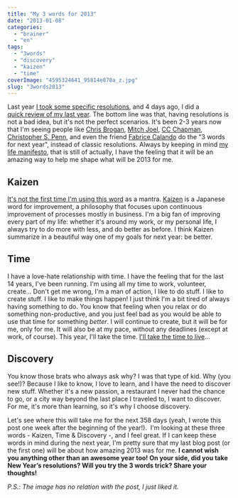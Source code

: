 ```yaml
---
title: "My 3 words for 2013"
date: "2013-01-08"
categories: 
  - "brainer"
  - "en"
tags: 
  - "3words"
  - "discovery"
  - "kaizen"
  - "time"
coverImage: "4595324641_95814e878a_z.jpg"
slug: "3words2013"
---
```


Last year [I took some specific resolutions](https://fred.dev/things-i-want-to-achieve-in-2012/), and 4 days ago, I did a [quick review of my last year](https://fred.dev/2012-a-good-year-for-me/). The bottom line was that, having resolutions is not a bad idea, but it's not the perfect scenarios. It's been 2-3 years now that I'm seeing people like [Chris Brogan](https://www.chrisbrogan.com/my-3-words-for-2013/), [Mitch Joel](https://www.twistimage.com/blog/archives/my-3-words-for-2013/), [CC Chapman](https://www.cc-chapman.com/2013/menu-build-minimize/), [Christopher S. Penn](https://www.christopherspenn.com/2012/12/3-words-for-2012-3-words-for-2013/), and even the friend [Fabrice Calando](https://fabricecalando.com/3-words-for-2013/) do the "3 words for next year", instead of classic resolutions. Always by keeping in mind [my life manifesto](http://fred.dev/my-life-manifesto/), that is still of actually, I have the feeling that it will be an amazing way to help me shape what will be 2013 for me.

## Kaizen

[It's not the first time I'm using this word](https://fred.dev/take-2012-as-an-opportunity/) as a mantra. [Kaizen](https://en.wikipedia.org/wiki/Kaizen) is a Japanese word for improvement, a philosophy that focuses upon continuous improvement of processes mostly in business. I'm a big fan of improving every part of my life: whether it's around my work, or my personal life, I always try to do more with less, and do better as before. I think Kaizen summarize in a beautiful way one of my goals for next year: be better.

## Time

I have a love-hate relationship with time. I have the feeling that for the last 14 years, I've been running. I'm using all my time to work, volunteer, create... Don't get me wrong, I'm a man of action, I like to do stuff. I like to create stuff. I like to make things happen! I just think I'm a bit tired of always having something to do. You know that feeling when you relax or do something non-productive, and you just feel bad as you would be able to use that time for something _better_. I will continue to create, but it will be for me, only for me. It will also be at my pace, without any deadlines (except at work, of course). This year, I'll take the time. [I'll take the time to live](https://fred.dev/take-the-time-to-live/)...

## Discovery

You know those brats who always ask why? I was that type of kid. Why (you see!)? Because I like to know, I love to learn, and I have the need to discover new stuff. Whether it's a new passion, a restaurant I never had the chance to go, or a city way beyond the last place I traveled to, I want to discover. For me, it's more than learning, so it's why I choose discovery.

Let's see where this will take me for the next 358 days (yeah, I wrote this post one week after the beginning of the year!).  I'm looking at these three words - Kaizen, Time & Discovery -, and I feel great. If I can keep these words in mind during the next year, I'm pretty sure that my last blog post (or the first one) will be about how amazing 2013 was for me. **I cannot wish you anything other than an awesome year too! On your side, did you take New Year’s resolutions? Will you try the 3 words trick? Share your thoughts!**

_P.S.: The image has no relation with the post, I just liked it._
